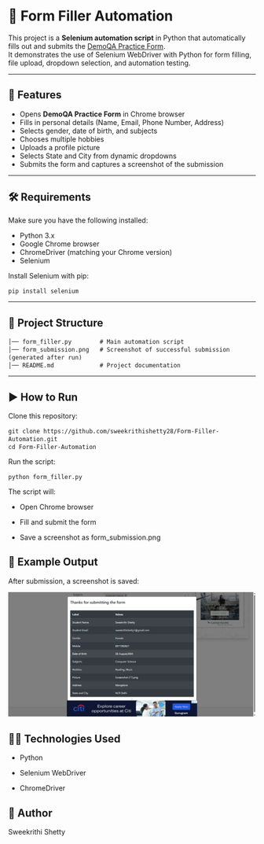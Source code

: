 # 📌 Form Filler Automation

This project is a **Selenium automation script** in Python that automatically fills out and submits the [DemoQA Practice Form](https://demoqa.com/automation-practice-form).  
It demonstrates the use of Selenium WebDriver with Python for form filling, file upload, dropdown selection, and automation testing.

---

## 🚀 Features
- Opens **DemoQA Practice Form** in Chrome browser  
- Fills in personal details (Name, Email, Phone Number, Address)  
- Selects gender, date of birth, and subjects  
- Chooses multiple hobbies  
- Uploads a profile picture  
- Selects State and City from dynamic dropdowns  
- Submits the form and captures a screenshot of the submission  

---

## 🛠️ Requirements
Make sure you have the following installed:
- Python 3.x  
- Google Chrome browser  
- ChromeDriver (matching your Chrome version)  
- Selenium  

Install Selenium with pip:
```bash
pip install selenium
```
---
## 📂 Project Structure
```Form-Filler-Automation/
│── form_filler.py        # Main automation script
│── form_submission.png   # Screenshot of successful submission (generated after run)
│── README.md             # Project documentation
```
---
## ▶️ How to Run

Clone this repository:
```
git clone https://github.com/sweekrithishetty28/Form-Filler-Automation.git
cd Form-Filler-Automation
```
Run the script:
```
python form_filler.py
```

The script will:

- Open Chrome browser

- Fill and submit the form

- Save a screenshot as form_submission.png

## 📸 Example Output

After submission, a screenshot is saved:

![Form Submission Screenshot](form_submission.png)

## 🧑‍💻 Technologies Used

- Python

- Selenium WebDriver

- ChromeDriver

## 📌 Author

Sweekrithi Shetty



